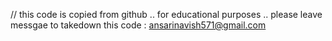 

// this code is copied from github .. for educational purposes .. 
please leave messgae to takedown this code : ansarinavish571@gmail.com
